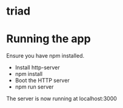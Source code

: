 # triad

# Running the app

Ensure you have npm installed.

* Install http-server
* npm install
* Boot the HTTP server
* npm run server

The server is now running at localhost:3000
